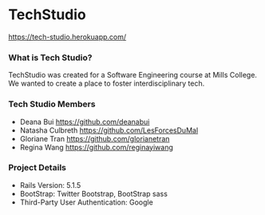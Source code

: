 # TechStudio

https://tech-studio.herokuapp.com/

### What is Tech Studio?

TechStudio was created for a Software Engineering course at Mills College. We wanted to create a place to foster interdisciplinary tech.

### Tech Studio Members
* Deana Bui https://github.com/deanabui
* Natasha Culbreth https://github.com/LesForcesDuMal
* Gloriane Tran https://github.com/glorianetran
* Regina Wang https://github.com/reginayiwang

### Project Details
* Rails Version: 5.1.5
* BootStrap: Twitter Bootstrap, BootStrap sass
* Third-Party User Authentication: Google
